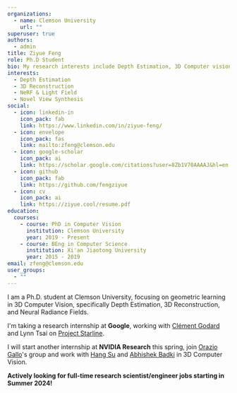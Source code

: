 ```yaml
---
organizations:
  - name: Clemson University
    url: ""
superuser: true
authors:
  - admin
title: Ziyue Feng
role: Ph.D Student
bio: My research interests include Depth Estimation, 3D Computer vision, and Autonomous Driving.
interests:
  - Depth Estimation
  - 3D Reconstruction
  - NeRF & Light Field
  - Novel View Synthesis
social:
  - icon: linkedin-in
    icon_pack: fab
    link: https://www.linkedin.com/in/ziyue-feng/
  - icon: envelope
    icon_pack: fas
    link: mailto:zfeng@clemson.edu
  - icon: google-scholar
    icon_pack: ai
    link: https://scholar.google.com/citations?user=8Zb1V70AAAAJ&hl=en
  - icon: github
    icon_pack: fab
    link: https://github.com/fengziyue
  - icon: cv
    icon_pack: ai
    link: https://ziyue.cool/resume.pdf
education:
  courses:
    - course: PhD in Computer Vision
      institution: Clemson University
      year: 2019 - Present
    - course: BEng in Computer Science
      institution: Xi'an Jiaotong University
      year: 2015 - 2019
email: zfeng@clemson.edu
user_groups:
  - ""
---
```


I am a Ph.D. student at Clemson University, focusing on geometric learning in 3D Computer Vision, specifically Depth Estimation, 3D Reconstruction, and Neural Radiance Fields.

I'm taking a research internship at **Google**, working with [Clément Godard](http://www0.cs.ucl.ac.uk/staff/c.godard/) and Lynn Tsai on [Project Starline](https://blog.google/technology/research/project-starline/).

I will start another internship at **NVIDIA Research** this spring, join [Orazio Gallo](https://research.nvidia.com/person/orazio-gallo)'s group and work with [Hang Su](https://research.nvidia.com/person/hang-su) and [Abhishek Badki](https://research.nvidia.com/person/abhishek-badki) in 3D Computer Vision.

**Actively looking for full-time research scientist/engineer jobs starting in Summer 2024!**



